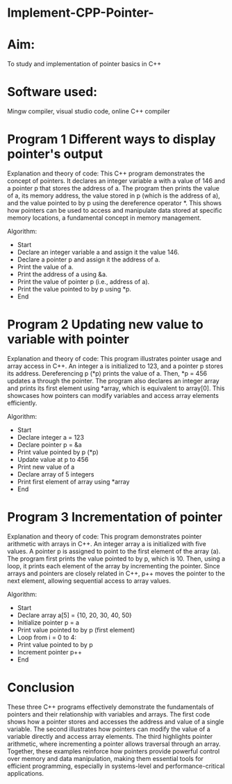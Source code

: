 # Implement-CPP-Pointer-
# Aim:
To study and implementation of pointer basics in C++

# Software used:
Mingw compiler, visual studio code, online C++ compiler

# Program 1 Different ways to display pointer's output

Explanation and theory of code:
This C++ program demonstrates the concept of pointers. It declares an integer variable a with a value of 146 and a pointer p that stores the address of a. The program then prints the value of a, its memory address, the value stored in p (which is the address of a), and the value pointed to by p using the dereference operator *. This shows how pointers can be used to access and manipulate data stored at specific memory locations, a fundamental concept in memory management.

Algorithm:
- Start
- Declare an integer variable a and assign it the value 146.
- Declare a pointer p and assign it the address of a.
- Print the value of a.
- Print the address of a using &a.
- Print the value of pointer p (i.e., address of a).
- Print the value pointed to by p using *p.
- End


# Program 2 Updating new value to variable with pointer

Explanation and theory of code:
This program illustrates pointer usage and array access in C++. An integer a is initialized to 123, and a pointer p stores its address. Dereferencing p (*p) prints the value of a. Then, *p = 456 updates a through the pointer. The program also declares an integer array and prints its first element using *array, which is equivalent to array[0]. This showcases how pointers can modify variables and access array elements efficiently.

 Algorithm:
- Start
- Declare integer a = 123
- Declare pointer p = &a
- Print value pointed by p (*p)
- Update value at p to 456
- Print new value of a
- Declare array of 5 integers
- Print first element of array using *array
- End

# Program 3 Incrementation of pointer

Explanation and theory of code:
This program demonstrates pointer arithmetic with arrays in C++. An integer array a is initialized with five values. A pointer p is assigned to point to the first element of the array (a). The program first prints the value pointed to by p, which is 10. Then, using a loop, it prints each element of the array by incrementing the pointer. Since arrays and pointers are closely related in C++, p++ moves the pointer to the next element, allowing sequential access to array values.

Algorithm:
- Start
- Declare array a[5] = {10, 20, 30, 40, 50}
- Initialize pointer p = a
- Print value pointed to by p (first element)
- Loop from i = 0 to 4:
- Print value pointed to by p
- Increment pointer p++
- End

# Conclusion

These three C++ programs effectively demonstrate the fundamentals of pointers and their relationship with variables and arrays. The first code shows how a pointer stores and accesses the address and value of a single variable. The second illustrates how pointers can modify the value of a variable directly and access array elements. The third highlights pointer arithmetic, where incrementing a pointer allows traversal through an array. Together, these examples reinforce how pointers provide powerful control over memory and data manipulation, making them essential tools for efficient programming, especially in systems-level and performance-critical applications.

